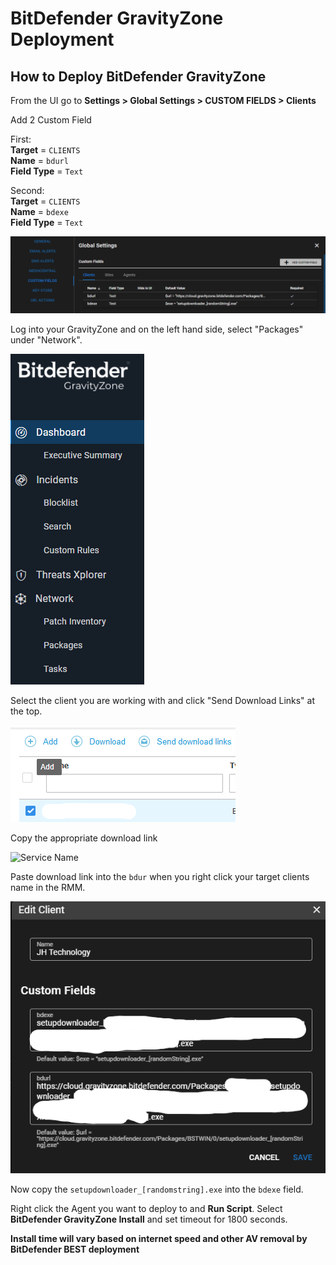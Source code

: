 # BitDefender GravityZone Deployment

## How to Deploy BitDefender GravityZone

From the UI go to **Settings > Global Settings > CUSTOM FIELDS > Clients**

Add 2 Custom Field</br>

First: </br>
**Target** = `CLIENTS`</br>
**Name** = `bdurl`</br>
**Field Type** = `Text`</br>

Second: </br>
**Target** = `CLIENTS`</br>
**Name** = `bdexe`</br>
**Field Type** = `Text`</br>

![Service Name](bdgzRmmCustField.png)

Log into your GravityZone and on the left hand side, select "Packages" under "Network".

![Service Name](bdgvPackages.png)

Select the client you are working with and click "Send Download Links" at the top. </br>

![Service Name](bdgvDownloadLink.png)

Copy the appropriate download link

![Service Name](bdgvCopy.png)

Paste download link into the `bdur` when you right click your target clients name in the RMM.

![Service Name](bdgvCustFieldLink.png)

Now copy the `setupdownloader_[randomstring].exe` into the `bdexe` field.

Right click the Agent you want to deploy to and **Run Script**. Select **BitDefender GravityZone Install** and set timeout for 1800 seconds.

**Install time will vary based on internet speed and other AV removal by BitDefender BEST deployment**
